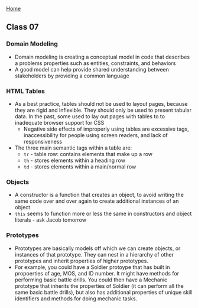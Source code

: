 [Home](../README.md)

## Class 07

### Domain Modeling

- Domain modeling is creating a conceptual model in code that describes a problems properties such as entities, constraints, and behaviors
- A good model can help provide shared understanding between stakeholders by providing a common language

### HTML Tables

- As a best practice, tables should not be used to layout pages, because they are rigid and inflexible. They should only be used to present tabular data. In the past, some used to lay out pages with tables to to inadequate browser support for CSS
  - Negative side effects of improperly using tables are excessive tags, inaccessibility for people using screen readers, and lack of responsiveness
- The three main semantic tags within a table are:
  - `tr` - table row: contains elements that make up a row
  - `th` - stores elements within a heading row
  - `td` - stores elements within a main/normal row

### Objects

- A constructor is a function that creates an object, to avoid writing the same code over and over again to create additional instances of an object
- `this` seems to function more or less the same in constructors and object literals - ask Jacob tomorrow

### Prototypes

- Prototypes are basically models off which we can create objects, or instances of that prototype. They can nest in a hierarchy of other prototypes and inherit properties of higher prototypes.
- For example, you could have a Soldier protoype that has built in propoerties of age, MOS, and ID number. It might have methods for performing basic battle drills. You could then have a Mechanic prototype that inherits the properties of Soldier (it can perform all the same basic battle drills), but also has additional properties of unique skill identifiers and methods for doing mechanic tasks.
